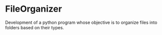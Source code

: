 # FileOrganizer
Development of a python program whose objective is to organize files into folders based on their types.
